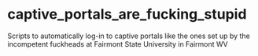 # captive_portals_are_fucking_stupid
Scripts to automatically log-in to captive portals like the ones set up by the incompetent fuckheads at Fairmont State University in Fairmont WV
